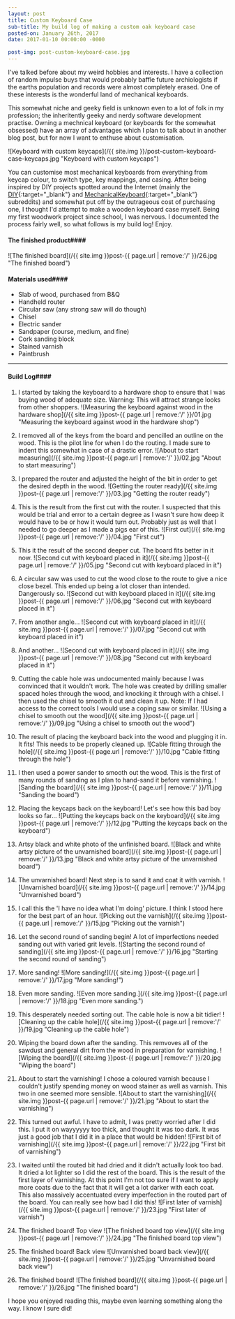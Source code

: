 ```yaml
---
layout: post
title: Custom Keyboard Case
sub-title: My build log of making a custom oak keyboard case
posted-on: January 26th, 2017
date: 2017-01-10 00:00:00 -0000

post-img: post-custom-keyboard-case.jpg 
---
```


I've talked before about my weird hobbies and interests. I have a collection of random impulse buys that would probably baffle future archiologists if the earths population and records were almost completely erased. One of these interests is the wonderful land of mechanical keyboards.

This somewhat niche and geeky field is unknown even to a lot of folk in my profession; the inheritently geeky and nerdy software development practise. Owning a mechnical keyboard (or keyboards for the somewhat obsessed) have an array of advantages which I plan to talk about in another blog post, but for now I want to enthuse about customisation.

![Keyboard with custom keycaps](/{{ site.img }}/post-custom-keyboard-case-keycaps.jpg "Keyboard with custom keycaps")


You can customise most mechanical keyboards from everything from keycap colour, to switch type, key mappings, and casing. After being inspired by DIY projects spotted around the Internet (mainly the [DIY](https://www.reddit.com/r/DIY/){:target="_blank"} and [MechanicalKeyboard](https://www.reddit.com/r/mechanicalkeyboards){:target="_blank"} subreddits) and somewhat put off by the outrageous cost of purchasing one, I thought I'd attempt to make a wooden keyboard case myself. Being my first woodwork project since school, I was nervous. I documented the process fairly well, so what follows is my build log! Enjoy.

#### The finished product####

![The finished board](/{{ site.img }}post-{{ page.url | remove:'/' }}/26.jpg "The finished board")

#### Materials used####

* Slab of wood, purchased from B&Q
* Handheld router
* Circular saw (any strong saw will do though)
* Chisel
* Electric sander
* Sandpaper (course, medium, and fine)
* Cork sanding block
* Stained varnish
* Paintbrush


_____________________

#### Build Log####

1. I started by taking the keyboard to a hardware shop to ensure that I was buying wood of adequate size. Warning: This will attract strange looks from other shoppers.
![Measuring the keyboard against wood in the hardware shop](/{{ site.img }}post-{{ page.url | remove:'/' }}/01.jpg "Measuring the keyboard against wood in the hardware shop")

2. I removed all of the keys from the board and pencilled an outline on the wood. This is the pilot line for when I do the routing. I made sure to indent this somewhat in case of a drastic error.
![About to start measuring](/{{ site.img }}post-{{ page.url | remove:'/' }}/02.jpg "About to start measuring")

3. I prepared the router and adjusted the height of the bit in order to get the desired depth in the wood.
![Getting the router ready](/{{ site.img }}post-{{ page.url | remove:'/' }}/03.jpg "Getting the router ready")

4. This is the result from the first cut with the router. I suspected that this would be trial and error to a certain degree as I wasn't sure how deep it would have to be or how it would turn out. Probably just as well that I needed to go deeper as I made a pigs ear of this.
![First cut](/{{ site.img }}post-{{ page.url | remove:'/' }}/04.jpg "First cut")

5. This it the result of the second deeper cut. The board fits better in it now.
![Second cut with keyboard placed in it](/{{ site.img }}post-{{ page.url | remove:'/' }}/05.jpg "Second cut with keyboard placed in it")

6. A circular saw was used to cut the wood close to the route to give a nice close bezel. This ended up being a lot closer than intended. Dangerously so.
![Second cut with keyboard placed in it](/{{ site.img }}post-{{ page.url | remove:'/' }}/06.jpg "Second cut with keyboard placed in it")

7. From another angle...
![Second cut with keyboard placed in it](/{{ site.img }}post-{{ page.url | remove:'/' }}/07.jpg "Second cut with keyboard placed in it")

8. And another...
![Second cut with keyboard placed in it](/{{ site.img }}post-{{ page.url | remove:'/' }}/08.jpg "Second cut with keyboard placed in it")

9. Cutting the cable hole was undocumented mainly because I was convinced that it wouldn't work. The hole was created by drilling smaller spaced holes through the wood, and knocking it through with a chisel. I then used the chisel to smooth it out and clean it up. Note: If I had access to the correct tools I would use a coping saw or similar.
![Using a chisel to smooth out the wood](/{{ site.img }}post-{{ page.url | remove:'/' }}/09.jpg "Using a chisel to smooth out the wood")

10. The result of placing the keyboard back into the wood and plugging it in. It fits! This needs to be properly cleaned up.
![Cable fitting through the hole](/{{ site.img }}post-{{ page.url | remove:'/' }}/10.jpg "Cable fitting through the hole")

11. I then used a power sander to smooth out the wood. This is the first of many rounds of sanding as I plan to hand-sand it before varnishing.
![Sanding the board](/{{ site.img }}post-{{ page.url | remove:'/' }}/11.jpg "Sanding the board")

12. Placing the keycaps back on the keyboard! Let's see how this bad boy looks so far...
![Putting the keycaps back on the keyboard](/{{ site.img }}post-{{ page.url | remove:'/' }}/12.jpg "Putting the keycaps back on the keyboard")

13. Artsy black and white photo of the unfinished board.
![Black and white artsy picture of the unvarnished board](/{{ site.img }}post-{{ page.url | remove:'/' }}/13.jpg "Black and white artsy picture of the unvarnished board")

14. The unvarnished board! Next step is to sand it and coat it with varnish.
![Unvarnished board](/{{ site.img }}post-{{ page.url | remove:'/' }}/14.jpg "Unvarnished board")

15. I call this the 'I have no idea what I'm doing' picture. I think I stood here for the best part of an hour.
![Picking out the varnish](/{{ site.img }}post-{{ page.url | remove:'/' }}/15.jpg "Picking out the varnish")

16. Let the second round of sanding begin! A lot of imperfections needed sanding out with varied grit levels.
![Starting the second round of sanding](/{{ site.img }}post-{{ page.url | remove:'/' }}/16.jpg "Starting the second round of sanding")

17. More sanding!
![More sanding!](/{{ site.img }}post-{{ page.url | remove:'/' }}/17.jpg "More sanding!")

18. Even more sanding.
![Even more sanding.](/{{ site.img }}post-{{ page.url | remove:'/' }}/18.jpg "Even more sanding.")

19. This desperately needed sorting out. The cable hole is now a bit tidier!
![Cleaning up the cable hole](/{{ site.img }}post-{{ page.url | remove:'/' }}/19.jpg "Cleaning up the cable hole")

20. Wiping the board down after the sanding. This remvoves all of the sawdust and general dirt from the wood in preparation for varnishing.
![Wiping the board](/{{ site.img }}post-{{ page.url | remove:'/' }}/20.jpg "Wiping the board")

21. About to start the varnishing! I chose a coloured varnish because I couldn't justify spending money on wood stainer as well as varnish. This two in one seemed more sensible.
![About to start the varnishing](/{{ site.img }}post-{{ page.url | remove:'/' }}/21.jpg "About to start the varnishing")

22. This turned out awful. I have to admit, I was pretty worried after I did this. I put it on wayyyyyy too thick, and thought it was too dark. It was just a good job that I did it in a place that would be hidden!
![First bit of varnishing](/{{ site.img }}post-{{ page.url | remove:'/' }}/22.jpg "First bit of varnishing")

23. I waited until the routed bit had dried and it didn't actually look too bad. It dried a lot lighter so I did the rest of the board. This is the result of the first layer of varnishing. At this point I'm not too sure if I want to apply more coats due to the fact that it will get a lot darker with each coat. This also massively accentuated every imperfection in the routed part of the board. You can really see how bad I did this!
![First later of varnish](/{{ site.img }}post-{{ page.url | remove:'/' }}/23.jpg "First later of varnish")

24. The finished board! Top view
![The finished board top view](/{{ site.img }}post-{{ page.url | remove:'/' }}/24.jpg "The finished board top view")

25. The finished board! Back view
![Unvarnished board back view](/{{ site.img }}post-{{ page.url | remove:'/' }}/25.jpg "Unvarnished board back view")

26. The finished board!
![The finished board](/{{ site.img }}post-{{ page.url | remove:'/' }}/26.jpg "The finished board")

I hope you enjoyed reading this, maybe even learning something along the way. I know I sure did! 













